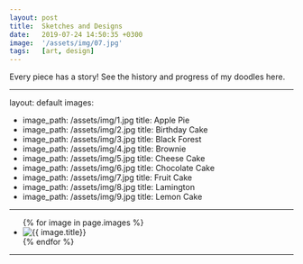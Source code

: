 ```yaml
---
layout: post
title:  Sketches and Designs
date:   2019-07-24 14:50:35 +0300
image:  '/assets/img/07.jpg'
tags:   [art, design]
---
```

Every piece has a story! See the history and progress of my doodles here.

  
---
layout: default
images:
  - image_path: /assets/img/1.jpg
    title: Apple Pie
  - image_path: /assets/img/2.jpg
    title: Birthday Cake
  - image_path: /assets/img/3.jpg
    title: Black Forest
  - image_path: /assets/img/4.jpg
    title: Brownie
  - image_path: /assets/img/5.jpg
    title: Cheese Cake
  - image_path: /assets/img/6.jpg
    title: Chocolate Cake
  - image_path: /assets/img/7.jpg
    title: Fruit Cake
  - image_path: /assets/img/8.jpg
    title: Lamington
  - image_path: /assets/img/9.jpg
    title: Lemon Cake
---
<ul class="photo-gallery">
  {% for image in page.images %}
    <li><img src="{{ image.image_path }}" alt="{{ image.title}}"/></li>
  {% endfor %}
</ul>

---
